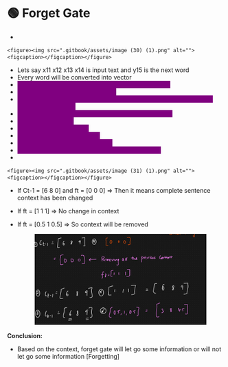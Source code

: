 # 🟢 Forget Gate

*

    <figure><img src=".gitbook/assets/image (30) (1).png" alt=""><figcaption></figcaption></figure>
* Lets say x11 x12 x13 x14 is input text and y15 is the next word
* Every word will be converted into vector
* <mark style="color:purple;background-color:purple;">**Lets say input dimension is 4, dimension of ht-1 be 3**</mark>
* <mark style="color:purple;background-color:purple;">**Then ct-1 will also be 3 dimension**</mark>
* <mark style="color:purple;background-color:purple;">**We will be combining ht-1 and xt and passed to NN (It can have any number of neurons)**</mark>
* <mark style="color:purple;background-color:purple;">**Sigmoid activation is getting applied to each neurons**</mark>
* <mark style="color:purple;background-color:purple;">**This will given us ft**</mark>
* <mark style="color:purple;background-color:purple;">**There will be (1,7) inputs**</mark>
* <mark style="color:purple;background-color:purple;">**So there will be 7X3 weights**</mark>
* <mark style="color:purple;background-color:purple;">**And there will be 1X3 output ⇒ ft**</mark>
* <mark style="color:purple;background-color:purple;">**After that there is a pointwise operation with Ct-1**</mark>
*

    <figure><img src=".gitbook/assets/image (31) (1).png" alt=""><figcaption></figcaption></figure>
* If Ct-1 = \[6 8 0] and ft = \[0 0 0] ⇒ Then it means complete sentence context has been changed
* If ft = \[1 1 1] ⇒ No change in context
*   If ft = \[0.5 1 0.5] ⇒ So context will be removed

    <figure><img src=".gitbook/assets/image (32) (1).png" alt=""><figcaption></figcaption></figure>

**Conclusion:**

* Based on the context, forget gate will let go some information or will not let go some information \[Forgetting]

